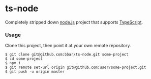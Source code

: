 # ts-node

Completely stripped down [node.js](https://nodejs.org/) project that supports [TypeScript](https://www.typescriptlang.org/).

### Usage
Clone this project, then point it at your own remote repository.
```
$ git clone git@github.com:bbar/ts-node.git some-project
$ cd some-project
$ npm i
$ git remote set-url origin git@github.com:user/some-project.git
$ git push -u origin master
```
